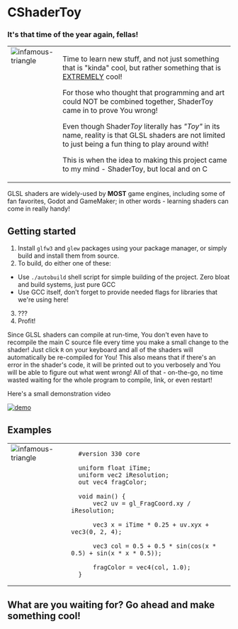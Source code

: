 # CShaderToy

### It's that time of the year again, fellas!

<table>
  <tr>
    <td valign="top">
      <img src="https://github.com/alexlnkp/CShaderToy/assets/79400603/44c5f5ea-9e85-4b3a-907f-3912847484f3" alt="infamous-triangle" style="display: block; margin-left: auto; margin-right: auto;" />
    </td>
    <td valign="top">
      <p>Time to learn new stuff, and not just something that is "kinda" cool, but rather something that is <u>EXTREMELY</u> cool!</p>
      <p>For those who thought that programming and art could NOT be combined together, ShaderToy came in to prove You wrong!</p>
      <p>Even though Shader<i>Toy</i> literally has <i>"Toy"</i> in its name, reality is that GLSL shaders are not limited to just being a fun thing to play around with!</p>
      <p>This is when the idea to making this project came to my mind - ShaderToy, but local and on C</p>
    </td>
  </tr>
</table>

GLSL shaders are widely-used by **MOST** game engines, including some of fan favorites, Godot and GameMaker; in other words - learning shaders can come in really handy!

## Getting started
1. Install `glfw3` and `glew` packages using your package manager, or simply build and install them from source.
2. To build, do either one of these:
-   Use `./autobuild` shell script for simple building of the project. Zero bloat and build systems, just pure GCC
-   Use GCC itself, don't forget to provide needed flags for libraries that we're using here!
3. ???
4. Profit!

Since GLSL shaders can compile at run-time, You don't even have to recompile the main C source file every time you make a small change to the shader!
Just click `R` on your keyboard and all of the shaders will automatically be re-compiled for You! 
This also means that if there's an error in the shader's code, it will be printed out to you verbosely and You will be able to figure out what went wrong!
All of that - on-the-go, no time wasted waiting for the whole program to compile, link, or even restart!

Here's a small demonstration video

[![demo](https://i.ytimg.com/vi/j519qeBmu3Y/maxresdefault.jpg)](https://youtu.be/j519qeBmu3Y "CShaderToy demo")

## Examples
<table>
  <tr>
    <td valign="top">
      <img src="https://github.com/alexlnkp/CShaderToy/assets/79400603/1fc9d4ef-473f-4439-908e-9a90b26b80e2" alt="infamous-triangle" style="display: block; margin-left: auto; margin-right: auto;" />
    </td>
      <td valign="top">
  
      #version 330 core
  
      uniform float iTime;
      uniform vec2 iResolution;
      out vec4 fragColor;
  
      void main() {
          vec2 uv = gl_FragCoord.xy / iResolution;
  
          vec3 x = iTime * 0.25 + uv.xyx + vec3(0, 2, 4);
  
          vec3 col = 0.5 + 0.5 * sin(cos(x * 0.5) + sin(x * x * 0.5));
  
          fragColor = vec4(col, 1.0);
      }
    
  </td>
  </tr>
</table>

## What are you waiting for? Go ahead and make something cool!